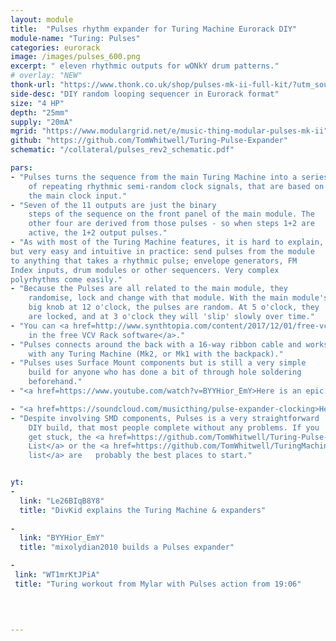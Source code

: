```yaml
---
layout: module
title:  "Pulses rhythm expander for Turing Machine Eurorack DIY"
module-name: "Turing: Pulses"
categories: eurorack
image: /images/pulses_600.png
excerpt: " eleven rhythmic outputs for wONkY drum patterns." 
# overlay: "NEW"
thonk-url: "https://www.thonk.co.uk/shop/pulses-mk-ii-full-kit/?utm_source=MTM&utm_campaign=PulsesPage" 
side-desc: "DIY random looping sequencer in Eurorack format"
size: "4 HP"
depth: "25mm"
supply: "20mA"
mgrid: "https://www.modulargrid.net/e/music-thing-modular-pulses-mk-ii"
github: "https://github.com/TomWhitwell/Turing-Pulse-Expander"
schematic: "/collateral/pulses_rev2_schematic.pdf"

pars: 
- "Pulses turns the sequence from the main Turing Machine into a series
    of repeating rhythmic semi-random clock signals, that are based on
    the main clock input."
- "Seven of the 11 outputs are just the binary
    steps of the sequence on the front panel of the main module. The
    other four are derived from those pulses - so when steps 1+2 are
    active, the 1+2 output pulses."
- "As with most of the Turing Machine features, it is hard to explain,
but very easy and intuitive in practice: send pulses from the module
to anything that takes a rhythmic pulse; envelope generators, FM
Index inputs, drum modules or other sequencers. Very complex
polyrhythms come easily."
- "Because the Pulses are all related to the main module, they
    randomise, lock and change with that module. With the main module's
    big knob at 12 o'clock, the pulses are random. At 5 o'clock, they
    are locked, and at 3 o'clock they will 'slip' slowly over time."
- "You can <a href=http://www.synthtopia.com/content/2017/12/01/free-vcv-rack-software-modular-synth-gets-ableton-link-turing-machine-modules/>try out a fully operational Turing Machine + Pulses + Volts
    in the free VCV Rack software</a>."
- "Pulses connects around the back with a 16-way ribbon cable and works
    with any Turing Machine (Mk2, or Mk1 with the backpack)."
- "Pulses uses Surface Mount components but is still a very simple
    build for anyone who has done a bit of through hole soldering
    beforehand."
- "<a href=https://www.youtube.com/watch?v=BYYHior_EmY>Here is an epic series of videos from mixolydian2010 that documents the whole build process</a>"

- "<a href=https://soundcloud.com/musicthing/pulse-expander-clocking>Here's a very old audio demo from when I was developing Pulses, which shows the kind of polyrhythmic craziness it can create.</a>"
- "Despite involving SMD components, Pulses is a very straightforward
    DIY build, that most people complete without any problems. If you
    get stuck, the <a href=https://github.com/TomWhitwell/Turing-Pulse-Expander/issues>Pulses Github Issue
    List</a> or the <a href=https://github.com/TomWhitwell/TuringMachine/issues>main Turing Machine issue
    list</a> are   probably the best places to start."


yt:
- 
  link: "Le26BIqB8Y8"
  title: "DivKid explains the Turing Machine & expanders"
  
- 
  link: "BYYHior_EmY"
  title: "mixolydian2010 builds a Pulses expander"

- 
 link: "WT1mrKtJPiA"
 title: "Turing workout from Mylar with Pulses action from 19:06"
  
  


---
```


